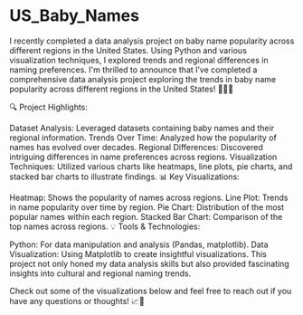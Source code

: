 # US_Baby_Names
I recently completed a data analysis project on baby name popularity across different regions in the United States. Using Python and various visualization techniques, I explored trends and regional differences in naming preferences.
I'm thrilled to announce that I’ve completed a comprehensive data analysis project exploring the trends in baby name popularity across different regions in the United States! 🍼🇺🇸

🔍 Project Highlights:

Dataset Analysis: Leveraged datasets containing baby names and their regional information.
Trends Over Time: Analyzed how the popularity of names has evolved over decades.
Regional Differences: Discovered intriguing differences in name preferences across regions.
Visualization Techniques: Utilized various charts like heatmaps, line plots, pie charts, and stacked bar charts to illustrate findings.
📊 Key Visualizations:

Heatmap: Shows the popularity of names across regions.
Line Plot: Trends in name popularity over time by region.
Pie Chart: Distribution of the most popular names within each region.
Stacked Bar Chart: Comparison of the top names across regions.
💡 Tools & Technologies:

Python: For data manipulation and analysis (Pandas, matplotlib).
Data Visualization: Using Matplotlib to create insightful visualizations.
This project not only honed my data analysis skills but also provided fascinating insights into cultural and regional naming trends.

Check out some of the visualizations below and feel free to reach out if you have any questions or thoughts! 📈👶

